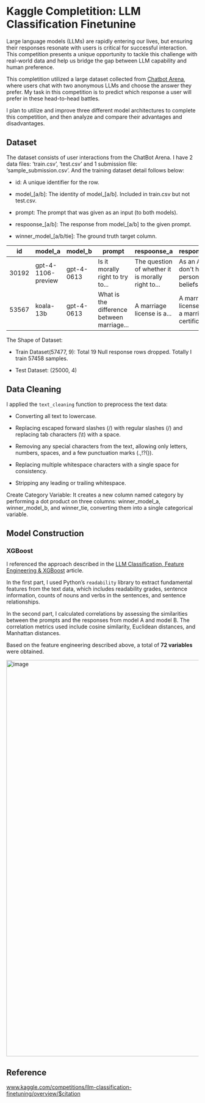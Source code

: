 # Kaggle Completition: LLM Classification Finetunine

Large language models (LLMs) are rapidly entering our lives, but ensuring their responses resonate with users is critical for successful interaction. This competition presents a unique opportunity to tackle this challenge with real-world data and help us bridge the gap between LLM capability and human preference.

This completition utilized a large dataset collected from [Chatbot Arena](https://lmarena.ai), where users chat with two anonymous LLMs and choose the answer they prefer. My task in this competition is to predict which response a user will prefer in these head-to-head battles.

I plan to utilize and improve three different model architectures to complete this competition, and then analyze and compare their advantages and disadvantages.

## Dataset 
The dataset consists of user interactions from the ChatBot Arena. I have 2 data files: ‘train.csv’, ‘test.csv’ and 1 submission file: ‘sample_submission.csv’. And the training dataset detail follows below: 

- id: A unique identifier for the row.

- model_[a/b]: The identity of model_[a/b]. Included in train.csv but not test.csv.

- prompt: The prompt that was given as an input (to both models).

- respoonse_[a/b]: The response from model_[a/b] to the given prompt.

- winner_model_[a/b/tie]: The ground truth target column.


|id    |model_a           |model_b   |prompt                            |respoonse_a                                        |response_b|winner_model_a|winner_model_b|winner_model_tie|
|------|------------------|----------|----------------------------------|---------------------------------------------------|----------|--------------|--------------|--------------|
|30192|gpt-4-1106-preview|gpt-4-0613|Is it morally right to try to...|The question of whether it is morally right to...|As an AI, I don't have personal beliefs or ...|1|0|0|
|53567|koala-13b|gpt-4-0613|What is the difference between marriage...|A marriage license is a...|A marriage license and a marriage certificate...|0|1|0|

The Shape of Dataset: 

- Train Dataset(57477, 9): Total 19 Null response rows dropped. Totally I train 57458 samples.

- Test Dataset: (25000, 4) 


## Data Cleaning
I applied the `text_cleaning` function to preprocess the text data:

  - Converting all text to lowercase.

  - Replacing escaped forward slashes (\/) with regular slashes (/) and replacing tab characters (\t) with a space.
  
  - Removing any special characters from the text, allowing only letters, numbers, spaces, and a few punctuation marks (.,!?()).
  
  - Replacing multiple whitespace characters with a single space for consistency.
  
  - Stripping any leading or trailing whitespace.

Create Category Variable: It creates a new column named category by performing a dot product on three columns: winner_model_a, winner_model_b, and winner_tie, converting them into a single categorical variable.

## Model Construction
### XGBoost
I referenced the approach described in the [LLM Classification, Feature Engineering & XGBoost](https://www.kaggle.com/code/nikhilnb08/llm-classification-feature-engineering-xgboost) article. 

In the first part, I used Python’s `readability` library to extract fundamental features from the text data, which includes readability grades, sentence information, counts of nouns and verbs in the sentences, and sentence relationships. 

In the second part, I calculated correlations by assessing the similarities between the prompts and the responses from model A and model B. The correlation metrics used include cosine similarity, Euclidean distances, and Manhattan distances.

Based on the feature engineering described above, a total of **72 variables** were obtained.

<img width="1037" alt="image" src="https://github.com/user-attachments/assets/1b48601f-75e9-4691-861b-cc9bab484824" />

## Reference
www.kaggle.com/competitions/llm-classification-finetuning/overview/$citation
